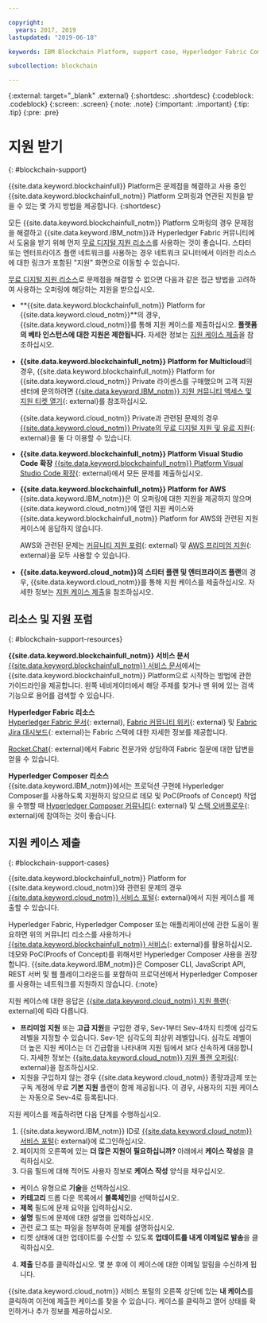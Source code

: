 ```yaml
---

copyright:
  years: 2017, 2019
lastupdated: "2019-06-18"

keywords: IBM Blockchain Platform, support case, Hyperledger Fabric Community, Cloud tickets, Rocket Chat, dWAnswers

subcollection: blockchain

---
```


{:external: target="_blank" .external}
{:shortdesc: .shortdesc}
{:codeblock: .codeblock}
{:screen: .screen}
{:note: .note}
{:important: .important}
{:tip: .tip}
{:pre: .pre}

# 지원 받기
{: #blockchain-support}

{{site.data.keyword.blockchainfull}} Platform은 문제점을 해결하고 사용 중인
{{site.data.keyword.blockchainfull_notm}} Platform 오퍼링과 연관된 지원을 받을 수 있는 몇 가지 방법을 제공합니다.
{:shortdesc}

모든 {{site.data.keyword.blockchainfull_notm}} Platform 오퍼링의 경우 문제점을 해결하고 {{site.data.keyword.IBM_notm}}과 Hyperledger Fabric 커뮤니티에서 도움을 받기 위해 먼저 [무료 디지털 지원 리소스](/docs/services/blockchain?topic=blockchain-blockchain-support#blockchain-support-resources)를 사용하는 것이 좋습니다. 스타터 또는 엔터프라이즈 플랜 네트워크를 사용하는 경우 네트워크 모니터에서 이러한 리소스에 대한 링크가 포함된 "지원" 화면으로 이동할 수 있습니다.

[무료 디지털 지원 리소스](/docs/services/blockchain?topic=blockchain-blockchain-support#blockchain-support-resources)로 문제점을 해결할 수 없으면 다음과 같은 접근 방법을 고려하여 사용하는 오퍼링에 해당하는 지원을 받으십시오.

- **{{site.data.keyword.blockchainfull_notm}} Platform for {{site.data.keyword.cloud_notm}}**의 경우,
  {{site.data.keyword.cloud_notm}}를 통해 지원 케이스를 제출하십시오. **플랫폼의 베타 인스턴스에 대한 지원은 제한됩니다.** 자세한 정보는 [지원 케이스 제출](/docs/services/blockchain?topic=blockchain-blockchain-support#blockchain-support-cases)을 참조하십시오.

- **{{site.data.keyword.blockchainfull_notm}} Platform for Multicloud**의 경우,
  {{site.data.keyword.blockchainfull_notm}} Platform for {{site.data.keyword.cloud_notm}} Private 라이센스를 구매했으며 고객 지원 센터에 문의하려면 [{{site.data.keyword.IBM_notm}} 지원 커뮤니티 액세스 및 지원 티켓 열기](http://www.ibm.com/support/docview.wss?uid=ibm10740041){: external}를 참조하십시오.

  {{site.data.keyword.cloud_notm}} Private과 관련된 문제의 경우 [{{site.data.keyword.cloud_notm}} Private의 무료 디지털 지원 및 유료 지원](https://www.ibm.com/developerworks/community/blogs/fe25b4ef-ea6a-4d86-a629-6f87ccf4649e/entry/Learn_more_about_IBM_Cloud_Private_Support?lang=en_us){: external}을 둘 다 이용할 수 있습니다.

- **{{site.data.keyword.blockchainfull_notm}} Platform Visual Studio Code 확장**
  [{{site.data.keyword.blockchainfull_notm}} Platform Visual Studio Code 확장](https://github.com/IBM-Blockchain/blockchain-vscode-extension/issues){: external}에서 모든 문제를 제출하십시오.

- **{{site.data.keyword.blockchainfull_notm}} Platform for AWS**
  {{site.data.keyword.IBM_notm}}은 이 오퍼링에 대한 지원을 제공하지 않으며 {{site.data.keyword.cloud_notm}}에 열린 지원 케이스와 {{site.data.keyword.blockchainfull_notm}} Platform for AWS와 관련된 지원 케이스에 응답하지 않습니다.

  AWS와 관련된 문제는 [커뮤니티 지원 포럼](https://forums.aws.amazon.com/index.jspa){: external} 및 [AWS 프리미엄 지원](https://aws.amazon.com/premiumsupport/){: external}을 모두 사용할 수 있습니다.

- **{{site.data.keyword.cloud_notm}}의 스타터 플랜 및 엔터프라이즈 플랜**의 경우,
{{site.data.keyword.cloud_notm}}를 통해 지원 케이스를 제출하십시오. 자세한 정보는 [지원 케이스 제출](/docs/services/blockchain?topic=blockchain-blockchain-support#blockchain-support-cases)을 참조하십시오.

## 리소스 및 지원 포럼
{: #blockchain-support-resources}

**{{site.data.keyword.blockchainfull_notm}} 서비스 문서**
  [{{site.data.keyword.blockchainfull_notm}} 서비스 문서](/docs/services/blockchain?topic=blockchain-get-started-ibp#get-started-ibp)에서는
{{site.data.keyword.blockchainfull_notm}} Platform으로 시작하는 방법에 관한 가이드라인을 제공합니다. 왼쪽 네비게이터에서 해당 주제를 찾거나 맨 위에 있는 검색 기능으로 용어를 검색할 수 있습니다.

**Hyperledger Fabric 리소스**  
  [Hyperledger Fabric 문서](https://hyperledger-fabric.readthedocs.io/en/release-1.4/){: external}, [Fabric 커뮤니티 위키](https://wiki.hyperledger.org/display/fabric){: external} 및 [Fabric Jira 대시보드](https://jira.hyperledger.org/secure/Dashboard.jspa?selectPageId=10104){: external}는 Fabric 스택에 대한 자세한 정보를 제공합니다.

  [Rocket.Chat](https://chat.hyperledger.org/channel/fabric){: external}에서 Fabric 전문가와 상담하여 Fabric 질문에 대한 답변을 얻을 수 있습니다.

**Hyperledger Composer 리소스**  
  {{site.data.keyword.IBM_notm}}에서는 프로덕션 구현에 Hyperledger Composer를 사용하도록 지원하지 않으므로 데모 및 PoC(Proofs of Concept) 작업을 수행할 때 [Hyperledger Composer 커뮤니티](https://chat.hyperledger.org/channel/composer){: external} 및 [스택 오버플로우](https://stackoverflow.com/questions/tagged/hyperledger-composer){: external}에 참여하는 것이 좋습니다.

## 지원 케이스 제출
{: #blockchain-support-cases}

{{site.data.keyword.blockchainfull_notm}} Platform for {{site.data.keyword.cloud_notm}}와 관련된 문제의 경우 [{{site.data.keyword.cloud_notm}} 서비스 포털](https://cloud.ibm.com/unifiedsupport/supportcenter){: external}에서 지원 케이스를 제출할 수 있습니다.

Hyperledger Fabric, Hyperledger Composer 또는 애플리케이션에 관한 도움이 필요하면 위의 커뮤니티 리소스를 사용하거나 [{{site.data.keyword.blockchainfull_notm}} 서비스](https://www.ibm.com/blockchain/services){: external}를 활용하십시오. 데모와 PoC(Proofs of Concept)를 위해서만 Hyperledger Composer 사용을 권장합니다. {{site.data.keyword.IBM_notm}}은 Composer CLI, JavaScript API, REST 서버 및 웹 플레이그라운드를 포함하여 프로덕션에서 Hyperledger Composer를 사용하는 네트워크를 지원하지 않습니다.
{:note}

지원 케이스에 대한 응답은 [{{site.data.keyword.cloud_notm}} 지원 플랜](/docs/get-support?topic=get-support-support-plans#support-plans){: external}에 따라 다릅니다.

- **프리미엄 지원** 또는 **고급 지원**을 구입한 경우, Sev-1부터 Sev-4까지 티켓에 심각도 레벨을 지정할 수 있습니다. Sev-1은 심각도의 최상위 레벨입니다. 심각도 레벨이 더 높은 지원 케이스는 더 긴급함을 나타내며 지원 팀에서 보다 신속하게 대응합니다. 자세한 정보는 [{{site.data.keyword.cloud_notm}} 지원 플랜 오퍼링](/docs/get-support?topic=get-support-support-plans#support-plans){: external}을 참조하십시오.  
- 지원을 구입하지 않는 경우 {{site.data.keyword.cloud_notm}} 종량과금제 또는 구독 계정에 무료 **기본 지원** 플랜이 함께 제공됩니다. 이 경우, 사용자의 지원 케이스는 자동으로 Sev-4로 등록됩니다.

지원 케이스를 제출하려면 다음 단계를 수행하십시오.

1. {{site.data.keyword.IBM_notm}} ID로 [{{site.data.keyword.cloud_notm}} 서비스 포털](https://cloud.ibm.com/unifiedsupport/supportcenter){: external}에 로그인하십시오.
2. 페이지의 오른쪽에 있는 **더 많은 지원이 필요하십니까?** 아래에서 **케이스 작성**을 클릭하십시오.
3. 다음 필드에 대해 적어도 사용자 정보로 **케이스 작성** 양식을 채우십시오.
  - 케이스 유형으로 **기술**을 선택하십시오.
  - **카테고리** 드롭 다운 목록에서 **블록체인**을 선택하십시오.
  - **제목** 필드에 문제 요약을 입력하십시오.
  - **설명** 필드에 문제에 대한 설명을 입력하십시오.
  - 관련 로그 또는 파일을 첨부하여 문제를 설명하십시오.
  - 티켓 상태에 대한 업데이트를 수신할 수 있도록 **업데이트를 내게 이메일로 발송**을 클릭하십시오.
4. **제출** 단추를 클릭하십시오.  몇 분 후에 이 케이스에 대한 이메일 알림을 수신하게 됩니다.

{{site.data.keyword.cloud_notm}} 서비스 포털의 오른쪽 상단에 있는 **내 케이스**를 클릭하여 이전에 제출한 케이스를 찾을 수 있습니다. 케이스를 클릭하고 열어 상태를 확인하거나 추가 정보를 제공하십시오.
